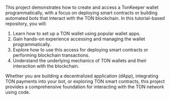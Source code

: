 This project demonstrates how to create and access a TonKeeper wallet programmatically, with a focus on deploying smart contracts or building automated bots that interact with the TON blockchain. In this tutorial-based repository, you will:

1. Learn how to set up a TON wallet using popular wallet apps.
2. Gain hands-on experience accessing and managing the wallet programmatically.
3. Explore how to use this access for deploying smart contracts or performing blockchain transactions.
4. Understand the underlying mechanics of TON wallets and their interaction with the blockchain.

Whether you are building a decentralized application (dApp), integrating TON payments into your bot, or exploring TON smart contracts, this project provides a comprehensive foundation for interacting with the TON network using code.
